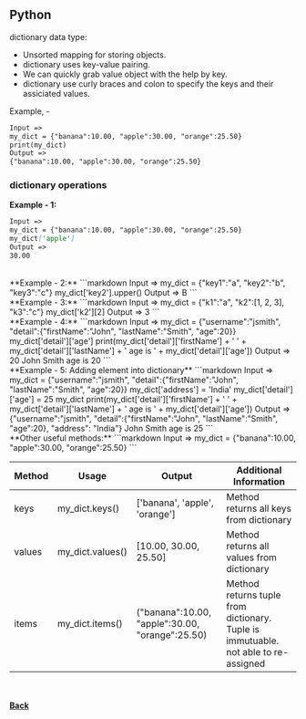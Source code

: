 ## Python
dictionary data type:

- Unsorted mapping for storing objects.
- dictionary uses key-value pairing.
- We can quickly grab value object with the help by key.
- dictionary use curly braces and colon to specify the keys and their assiciated values.

Example, - 

```markdown
Input =>
my_dict = {"banana":10.00, "apple":30.00, "orange":25.50}
print(my_dict)
Output =>
{"banana":10.00, "apple":30.00, "orange":25.50}
```

### dictionary operations

**Example - 1:**
```markdown
Input =>
my_dict = {"banana":10.00, "apple":30.00, "orange":25.50}
my_dict['apple']
Output =>
30.00
```

<br/>
**Example - 2:**
```markdown
Input =>
my_dict = {"key1":"a", "key2":"b", "key3":"c"}
my_dict['key2'].upper()
Output =>
B
```

<br/>
**Example - 3:**
```markdown
Input =>
my_dict = {"k1":"a", "k2":[1, 2, 3], "k3":"c"}
my_dict['k2'][2]
Output =>
3
```

<br/>
**Example - 4:**
```markdown
Input =>
my_dict = {"username":"jsmith", "detail":{"firstName":"John", "lastName":"Smith", "age":20}}
my_dict['detail']['age']
print(my_dict['detail']['firstName'] + ' ' + my_dict['detail']['lastName'] + ' age is ' + my_dict['detail']['age'])
Output =>
20
John Smith age is 20
```

<br/>
**Example - 5: Adding element into dictionary**
```markdown
Input =>
my_dict = {"username":"jsmith", "detail":{"firstName":"John", "lastName":"Smith", "age":20}}
my_dict['address'] = 'India'
my_dict['detail']['age'] = 25
my_dict
print(my_dict['detail']['firstName'] + ' ' + my_dict['detail']['lastName'] + ' age is ' + my_dict['detail']['age'])
Output =>
{"username":"jsmith", "detail":{"firstName":"John", "lastName":"Smith", "age":20}, "address": "India"}
John Smith age is 25
```

<br/>
**Other useful methods:**
```markdown
Input =>
my_dict = {"banana":10.00, "apple":30.00, "orange":25.50}
```

| Method | Usage | Output | Additional Information |
| --- | --- | --- | --- |
| keys | my_dict.keys() | ['banana', 'apple', 'orange'] | Method returns all keys from dictionary |
| values | my_dict.values() | [10.00, 30.00, 25.50] | Method returns all values from dictionary |
| items | my_dict.items() | ("banana":10.00, "apple":30.00, "orange":25.50) | Method returns tuple from dictionary. Tuple is immutuable. not able to re-assigned |

<br/><br/>
[<i class="fa fa-arrow-left"></i> **Back**](../)
